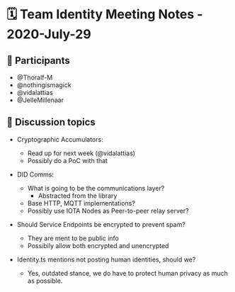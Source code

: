 # 🗓️ Team Identity Meeting Notes - 2020-July-29

## 👥 Participants
- @Thoralf-M
- @nothingismagick
- @vidalattias
- @JelleMillenaar


## 💬 Discussion topics
- Cryptographic Accumulators: 
    - Read up for next week (@vidalattias)
    - Possibly do a PoC with that

- DID Comms: 
    - What is going to be the communications layer?
        - Abstracted from the library
    - Base HTTP, MQTT implementations?
    - Possibly use IOTA Nodes as Peer-to-peer relay server?
    
- Should Service Endpoints be encrypted to prevent spam?
    - They are ment to be public info
    - Possibily allow both encrypted and unencrypted
    
- Identity.ts mentions not posting human identities, should we?
    - Yes, outdated stance, we do have to protect human privacy as much as possible.